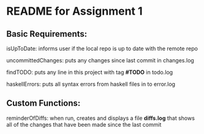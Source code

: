 # README for Assignment 1

## Basic Requirements:

  isUpToDate: informs user if the local repo is up to date with the remote repo

  uncommittedChanges: puts any changes since last commit in changes.log

  findTODO: puts any line in this project with tag **#TODO** in todo.log

  haskellErrors: puts all syntax errors from haskell files in to error.log

## Custom Functions:

  reminderOfDiffs: when run, creates and displays a file **diffs.log** that shows all of the changes that have been made since the last commit 
